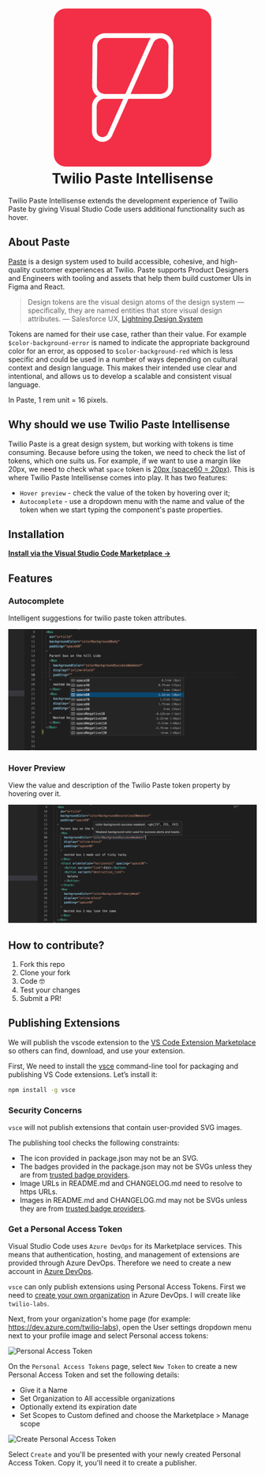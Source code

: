 <h1 align="center">
  <img height="320px" src="https://raw.githubusercontent.com/twilio-labs/paste/main/apps/vs-code-intellisense/assets/favicon.png" alt="" />
  <br/>
  Twilio Paste Intellisense
</h1>

Twilio Paste Intellisense extends the development experience of Twilio Paste by giving Visual Studio Code users additional functionality such as hover.

## About Paste

[Paste](https://paste.twilio.design/introduction/about-paste/) is a design system used to build accessible, cohesive, and high-quality customer experiences at Twilio. Paste supports Product Designers and Engineers with tooling and assets that help them build customer UIs in Figma and React.

> Design tokens are the visual design atoms of the design system — specifically, they are named entities that store visual design attributes. — Salesforce UX, [Lightning Design System](https://www.lightningdesignsystem.com/design-tokens/)

Tokens are named for their use case, rather than their value. For example `$color-background-error` is named to indicate the appropriate background color for an error, as opposed to `$color-background-red` which is less specific and could be used in a number of ways depending on cultural context and design language. This makes their intended use clear and intentional, and allows us to develop a scalable and consistent visual language.

In Paste, 1 rem unit = 16 pixels.

## Why should we use Twilio Paste Intellisense

Twilio Paste is a great design system, but working with tokens is time consuming. Because before using the token, we need to check the list of tokens, which one suits us. For example, if we want to use a margin like 20px, we need to check what `space` token is [20px (space60 = 20px)](https://paste.twilio.design/tokens/list/#spacings). This is where Twilio Paste Intellisense comes into play. It has two features:

- `Hover preview` - check the value of the token by hovering over it;
- `Autocomplete` - use a dropdown menu with the name and value of the token when we start typing the component's paste properties.

## Installation

**[Install via the Visual Studio Code Marketplace →](https://marketplace.visualstudio.com/items?itemName=Gapur.twilio-paste-intellisense)**

## Features

### Autocomplete

Intelligent suggestions for twilio paste token attributes.

<img src="https://raw.githubusercontent.com/twilio-labs/paste/main/apps/vs-code-intellisense/assets/completion-example.png" alt="the autocomplete suggestions include the token name with the value in rems and pixels" />

### Hover Preview

View the value and description of the Twilio Paste token property by hovering over it.

<img src="https://raw.githubusercontent.com/twilio-labs/paste/main/apps/vs-code-intellisense/assets/hover-example.png" alt="hover panel over a color token includes the rgb value of the color and a description of where the token should be used" />

## How to contribute?

1. Fork this repo
2. Clone your fork
3. Code 🤓
4. Test your changes
5. Submit a PR!

## Publishing Extensions

We will publish the vscode extension to the [VS Code Extension Marketplace](https://marketplace.visualstudio.com/vscode) so others can find, download, and use your extension.

First, We need to install the [vsce](https://github.com/microsoft/vscode-vsce) command-line tool for packaging and publishing  VS Code extensions. Let’s install it:

```sh
npm install -g vsce
```

### Security Concerns

`vsce` will not publish extensions that contain user-provided SVG images.

The publishing tool checks the following constraints:

- The icon provided in package.json may not be an SVG.
- The badges provided in the package.json may not be SVGs unless they are from [trusted badge providers](https://code.visualstudio.com/api/references/extension-manifest#approved-badges).
- Image URLs in README.md and CHANGELOG.md need to resolve to https URLs.
- Images in README.md and CHANGELOG.md may not be SVGs unless they are from [trusted badge providers](https://code.visualstudio.com/api/references/extension-manifest#approved-badges).

### Get a Personal Access Token

Visual Studio Code uses `Azure DevOps` for its Marketplace services. This means that authentication, hosting, and management of extensions are provided through Azure DevOps. Therefore we need to create a new account in [Azure DevOps](https://azure.microsoft.com/en-gb/services/devops/).

`vsce` can only publish extensions using Personal Access Tokens. First we need to [create your own organization](https://docs.microsoft.com/en-gb/azure/devops/organizations/accounts/create-organization?view=azure-devops) in Azure DevOps. I will create like `twilio-labs`. 

Next, from your organization's home page (for example: https://dev.azure.com/twilio-labs), open the User settings dropdown menu next to your profile image and select Personal access tokens:

<img src="https://raw.githubusercontent.com/twilio-labs/paste/docs/readme-publishing/apps/vs-code-intellisense/assets/organization-page.png" alt="Personal Access Token" />

On the `Personal Access Tokens` page, select `New Token` to create a new Personal Access Token and set the following details:
- Give it a Name
- Set Organization to All accessible organizations
- Optionally extend its expiration date
- Set Scopes to Custom defined and choose the Marketplace > Manage scope

<img src="https://raw.githubusercontent.com/twilio-labs/paste/docs/readme-publishing/apps/vs-code-intellisense/assets/create-personal-access-token.png" alt="Create Personal Access Token" />

Select `Create` and you'll be presented with your newly created Personal Access Token. Copy it, you'll need it to create a publisher.
